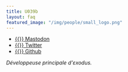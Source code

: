 ```yaml
---
title: U039b
layout: faq
featured_image: "/img/people/small_logo.png"
---
```


* [{{<fa fa-mastodon>}} Mastodon](https://mastodon.social@U039b")
* [{{<fa fa-twitter>}} Twitter](https://twitter.com/U039b")
* [{{<fa fa-github>}} Github](https://github.com/U039b)

*Développeuse principale d’εxodus.*
